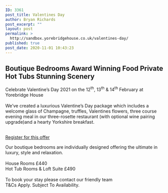```yaml
---
ID: 3361
post_title: Valentines Day
author: Bryan Richards
post_excerpt: ""
layout: post
permalink: >
  http://sandbox.yorebridgehouse.co.uk/valentines-day/
published: true
post_date: 2020-11-01 10:43:23
---
```

<div class="section-title"><h2>Boutique Bedrooms  Award Winning Food  Private Hot Tubs  Stunning Scenery</h2></div>


<div>Celebrate Valentine’s Day 2021 on the 12<sup>th</sup>, 13<sup>th</sup> & 14<sup>th</sup> February at Yorebridge House</div>
<br />
<div>We’ve created a luxurious Valentine’s Day package which includes a welcome glass of Champagne, truffles, Valentines flowers, three course evening meal in our three-rosette restaurant  (with optional wine pairing upgrade)and a hearty Yorkshire breakfast.</div>
<br />

<a href="/valentines-enquiry-form" class="button">Register for this offer</a>

<div>Our boutique bedrooms are individually designed offering the ultimate in luxury, style and relaxation. </div>
<br />
<divAs well as the lovely extras included in this package we also offer a selection of local walks and the option to add a delicious afternoon tea or walking hamper.</div>
<div>House Rooms £440</div>
<div>Hot Tub Rooms & Loft Suite £490</div>
<br />
<div>To book your stay please contact our friendly team</div>
<div>T&Cs Apply.  Subject To Availability.</div>